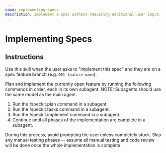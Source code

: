 ```yaml
---
name: implementing-specs
description: Implement a spec without requiring additional user input.
---
```


# Implementing Specs

## Instructions

Use this skill when the user asks to "implement this spec" and they are on a spec feature branch (e.g. `001-feature-name`).

Plan and implement the currently open feature by running the following commands in order, each in its own subagent. NOTE: Subagents should use the same model as the main agent.

1. Run the /speckit.plan command in a subagent.
2. Run the /speckit.tasks command in a subagent.
3. Run the /speckit.implement command in a subagent.
4. Continue until all phases of the implementation are complete in a subagent.

During this process, avoid prompting the user unless completely stuck. Skip any manual testing phases -- assume all manual testing and code review will be done once the whole implementation is complete.